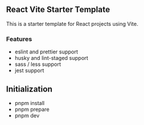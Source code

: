 ## React Vite Starter Template

This is a starter template for React projects using Vite.

### Features
* eslint and prettier support
* husky and lint-staged support
* sass / less support
* jest support

## Initialization

* pnpm install
* pnpm prepare
* pnpm dev

